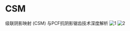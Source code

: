 # CSM
级联阴影映射 (CSM) 与PCF抗阴影锯齿技术深度解析
![1](https://github.com/user-attachments/assets/a42ba39f-ef6f-42ae-ad6f-29b11f4f25aa)
![2](https://github.com/user-attachments/assets/537a52d5-60ad-436c-a644-0721f5edff55)
